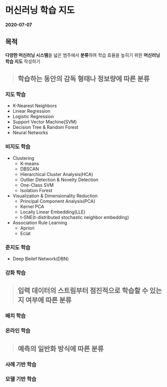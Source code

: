 # 머신러닝 학습 지도

**2020-07-07**

## 목적
**다양한 머신러닝 시스템**을 넓은 범주에서 **분류**하여 학습 효율을 높히기 위한 **머신러닝 학습 지도** 작성하기


> ## 학습하는 동안의 감독 형태나 정보량에 따른 분류

### 지도 학습

* K-Nearest Neighbors
* Linear Regression
* Logistic Regression
* Support Vector Machine(SVM)
* Decision Tree & Random Forest
* Neural Networks

### 비지도 학습

* Clustering
  * K-means
  * DBSCAN
  * Hierarchical Cluster Analysis(HCA)
  * Outlier Detection & Novelty Detection
  * One-Class SVM
  * Isolation Forest
* Visualization & Dimensionality Reduction
  * Principal Component Analysis(PCA)
  * Kernel PCA
  * Locally Linear Embedding(LLE)
  * t-SNE(t-distributed stochastic neighbor embedding)
* Association Rule Learning
  * Apriori
  * Eclat

### 준지도 학습

* Deep Beilef Network(DBN)

### 강화 학습


> ## 입력 데이터의 스트림부터 점진적으로 학습할 수 있는지 여부에 따른 분류

### 배치 학습

### 온라인 학습


> ## 예측의 일반화 방식에 따른 분류

### 사례 기반 학습

### 모델 기반 학습
